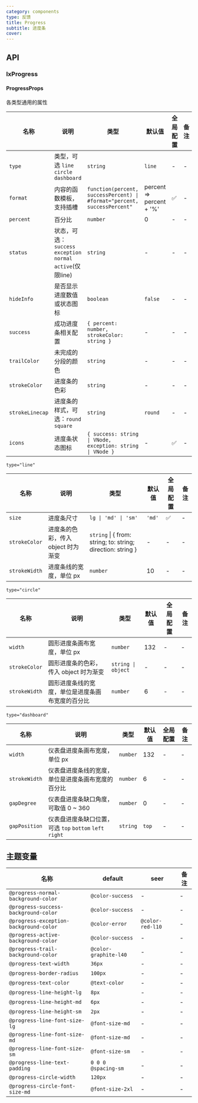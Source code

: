 ```yaml
---
category: components
type: 反馈
title: Progress
subtitle: 进度条
cover:
---
```


## API

### IxProgress

#### ProgressProps

各类型通用的属性

| 名称 | 说明 | 类型 | 默认值 | 全局配置 | 备注 |
| --- | --- | --- | --- | --- | --- |
| `type` | 类型，可选 `line` `circle` `dashboard` | `string` | `line` | - | - |
| `format` | 内容的函数模板，支持插槽 | `function(percent, successPercent) \| #format="percent, successPercent"`| percent => percent + '%' | ✅ | - |
| `percent` | 百分比 | `number` | 0  | - | - |
| `status` | 状态，可选：`success` `exception` `normal` `active`(仅限line) | `string` | - | - | - |
| `hideInfo` | 是否显示进度数值或状态图标 | `boolean` | `false` | - | - |
| `success` | 成功进度条相关配置 | `{ percent: number, strokeColor: string }` | - | - | - |
| `trailColor` | 未完成的分段的颜色 | `string` | - | - | - |
| `strokeColor` | 进度条的色彩 | `string` | - | - | - |
| `strokeLinecap` | 进度条的样式，可选：`round` `square`| `string` | `round` | - | - |
| `icons` | 进度条状态图标 | `{ success: string \| VNode, exception: string \| VNode }` | - | ✅ | - |

`type="line"`

| 名称 | 说明 | 类型 | 默认值 | 全局配置 | 备注 |
| --- | --- | --- | --- | --- | --- |
| `size` | 进度条尺寸 | `lg \| 'md' \| 'sm'` | `'md'` | ✅ | - |
| `strokeColor` | 进度条的色彩，传入 object 时为渐变 | `string` \| { from: string; to: string; direction: string } | - | - | - |
| `strokeWidth` | 进度条线的宽度，单位 px | `number` | 10 | - | - |

`type="circle"`

| 名称 | 说明 | 类型 | 默认值 | 全局配置 | 备注 |
| --- | --- | --- | --- | --- | --- |
| `width` | 圆形进度条画布宽度，单位 px | `number` | 132 | - | - |
| `strokeColor` | 圆形进度条的色彩，传入 object 时为渐变 | `string \| object` | - | - | - |
| `strokeWidth` | 圆形进度条线的宽度，单位是进度条画布宽度的百分比 | `number` | 6 | - | - |

`type="dashboard"`

| 名称 | 说明 | 类型 | 默认值 | 全局配置 | 备注 |
| --- | --- | --- | --- | --- | --- |
| `width` | 仪表盘进度条画布宽度，单位 px | `number` | 132 | - | - |
| `strokeWidth` | 仪表盘进度条线的宽度，单位是进度条画布宽度的百分比 | `number` | 6 | - | - |
| `gapDegree` | 仪表盘进度条缺口角度，可取值 0 ~ 360 | `number` | 0 | - | - |
| `gapPosition` | 仪表盘进度条缺口位置，可选 `top` `bottom` `left` `right` | `string` | `top` | - | - |

<!--- insert less variable begin  --->
## 主题变量

| 名称 | default | seer | 备注 |
| --- | --- | --- | --- |
| `@progress-normal-background-color` | `@color-success` | - | - |
| `@progress-success-background-color` | `@color-success` | - | - |
| `@progress-exception-background-color` | `@color-error` | `@color-red-l10` | - |
| `@progress-active-background-color` | `@color-success` | - | - |
| `@progress-trail-background-color` | `@color-graphite-l40` | - | - |
| `@progress-text-width` | `36px` | - | - |
| `@progress-border-radius` | `100px` | - | - |
| `@progress-text-color` | `@text-color` | - | - |
| `@progress-line-height-lg` | `8px` | - | - |
| `@progress-line-height-md` | `6px` | - | - |
| `@progress-line-height-sm` | `2px` | - | - |
| `@progress-line-font-size-lg` | `@font-size-md` | - | - |
| `@progress-line-font-size-md` | `@font-size-md` | - | - |
| `@progress-line-font-size-sm` | `@font-size-sm` | - | - |
| `@progress-line-text-padding` | `0 0 0 @spacing-sm` | - | - |
| `@progress-circle-width` | `120px` | - | - |
| `@progress-circle-font-size-md` | `@font-size-2xl` | - | - |
<!--- insert less variable end  --->